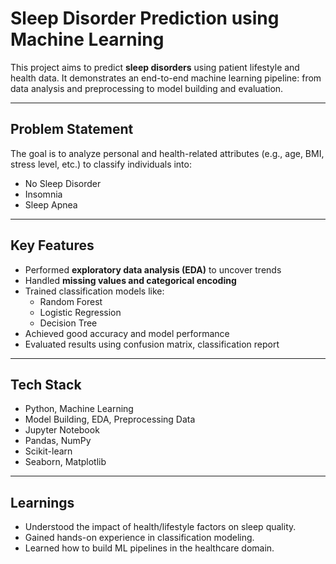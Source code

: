 # Sleep Disorder Prediction using Machine Learning

This project aims to predict **sleep disorders** using patient lifestyle and health data. It demonstrates an end-to-end machine learning pipeline: from data analysis and preprocessing to model building and evaluation.

---

## Problem Statement

The goal is to analyze personal and health-related attributes (e.g., age, BMI, stress level, etc.) to classify individuals into:
- No Sleep Disorder
- Insomnia
- Sleep Apnea

---

## Key Features

- Performed **exploratory data analysis (EDA)** to uncover trends
- Handled **missing values and categorical encoding**
- Trained classification models like:
  - Random Forest
  - Logistic Regression
  - Decision Tree
- Achieved good accuracy and model performance
- Evaluated results using confusion matrix, classification report

---

## Tech Stack

- Python, Machine Learning
- Model Building, EDA, Preprocessing Data
- Jupyter Notebook  
- Pandas, NumPy  
- Scikit-learn  
- Seaborn, Matplotlib

---

## Learnings

- Understood the impact of health/lifestyle factors on sleep quality.
- Gained hands-on experience in classification modeling.
- Learned how to build ML pipelines in the healthcare domain.

